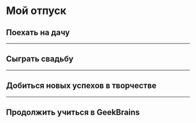 # Мой отпуск 

## Поехать на дачу

---

## Сыграть свадьбу

---

## Добиться новых успехов в творчестве

---

## Продолжить учиться в GeekBrains